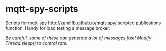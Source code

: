 # mqtt-spy-scripts

Scripts for mqtt-spy <http://kamilfb.github.io/mqtt-spy/> scripted publications function. Handy for load testing a message broker.

*Be careful, some of these can generate a lot of messages fast! Modify Thread.sleep() to control rate.*
